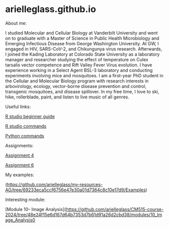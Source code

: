 # arielleglass.github.io


About me:

I studied Molecular and Cellular Biology at Vanderbilt University and went on to graduate with a Master of Science in Public Health Microbiology and Emerging Infectious Disease from George Washington University. At GW, I engaged in HIV, SARS-CoV-2, and Chikungunya virus research. Afterwards, I joined the Kading Laboratory at Colorado State University as a laboratory manager and researcher studying the effect of temperature on Culex tarsalis vector competence and Rift Valley Fever Virus evolution. I have experience working in a Select Agent BSL-3 laboratory and conducting experiments involving mice and mosquitoes. I am a first-year PhD student in the Cellular and Molecular Biology program with research interests in arbovirology, ecology, vector-borne disease prevention and control, transgenic mosquitoes, and disease spillover. In my free time, I love to ski, hike, rollerblade, paint, and listen to live music of all genres. 

Useful links:

[R studio beginner guide](https://education.rstudio.com/learn/beginner/)

[R studio commands](https://www.personality-project.org/r/r.commands.html)

[Python commands](https://www.interviewbit.com/blog/python-commands/)

Assignments:

[Assignment 4](https://github.com/arielleglass/my-resources-AG/tree/main/Examples#:~:text=last%20week-,Tidyverse_HW_AG.Rmd,-Adding%20to%20Git)

[Assignment 6](https://github.com/arielleglass/my-resources-AG/tree/main/Examples#:~:text=..-,Assignment_6_AG.Rmd,-Adding%20to%20Git)

My examples:

(https://github.com/arielleglass/my-resources-AG/tree/69233eca5ccf6756e47e30a01d7364c8c10e17d9/Examples)

Interesting module:

[Module 10- Image Analysis](https://github.com/arielleglass/CM515-course-2024/tree/48e24f15e6d167d64b7353d7b61d91a26d2cbd38/modules/10_Image_Analysis0

